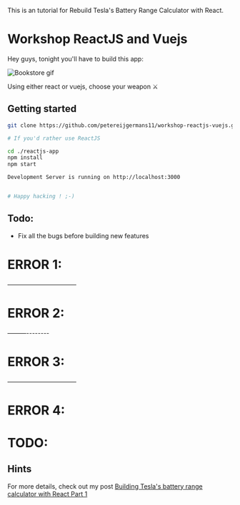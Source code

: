 This is an tutorial for Rebuild Tesla's Battery Range Calculator with React.


# Workshop ReactJS and Vuejs
Hey guys, tonight you'll have to build this app:

![Bookstore gif](https://cdn-images-1.medium.com/max/2000/1*8hlNoLDBy5XWZct5tAtPoA.png)

Using either react or vuejs, choose your weapon ⚔
## Getting started
```bash
git clone https://github.com/petereijgermans11/workshop-reactjs-vuejs.git

# If you'd rather use ReactJS

cd ./reactjs-app
npm install
npm start

Development Server is running on http://localhost:3000


# Happy hacking ! ;-)
```

## Todo:
- Fix all the bugs before building new features


# ERROR 1:



———————————

# ERROR 2:


———--------

# ERROR 3:


———————————

# ERROR 4:




# TODO:



## Hints
For more details, check out my post [Building Tesla's battery range calculator with React Part 1](https://gyver98.github.io/blog/development/react/2017/02/13/react-tesla-battery-range-calculator-part1-english/) 